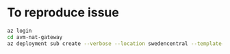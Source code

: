 # To reproduce issue

```bash
az login
cd avm-nat-gateway
az deployment sub create --verbose --location swedencentral --template-file ./main.bicep
```